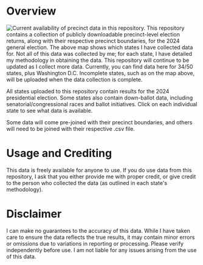 # Overview
![Current availability of precinct data in this repository.](/2024v8.png)
This repository contains a collection of publicly downloadable precinct-level election returns, along with their respective precinct boundaries, for the 2024 general election. The above map shows which states I have collected data for. Not all of this data was collected by me; for each state, I have detailed my methodology in obtaining the data. This repository will continue to be updated as I collect more data. Currently, you can find data here for 34/50 states, plus Washington D.C. Incomplete states, such as on the map above, will be uploaded when the data collection is complete.

All states uploaded to this repository contain results for the 2024 presidential election. Some states also contain down-ballot data, including senatorial/congressional races and ballot initiatives. Click on each individual state to see what data is available.

Some data will come pre-joined with their precinct boundaries, and others will need to be joined with their respective .csv file.

# Usage and Crediting
This data is freely available for anyone to use. If you do use data from this repository, I ask that you either provide me with proper credit, or give credit to the person who collected the data (as outlined in each state's methodology).

# Disclaimer
I can make no guarantees to the accuracy of this data. While I have taken care to ensure the data reflects the true results, it may contain minor errors or omissions due to variations in reporting or processing. Please verify independently before use. I am not liable for any issues arising from the use of this data.
